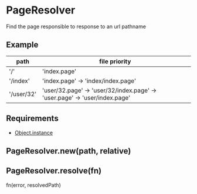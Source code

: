 PageResolver
=============

Find the page responsible to response to an url pathname

## Example

path 			| file priority
------------- 	| -------------
'/'  			| 'index.page'
'/index'		| 'index.page' -> 'index/index.page'
'/user/32'		| 'user/32.page' -> 'user/32/index.page' -> 'user.page' -> 'user/index.page'

## Requirements

- [Object.instance](../../../../../node_modules/Object.instance)

## PageResolver.new(path, relative)

## PageResolver.resolve(fn)

fn(error, resolvedPath)


